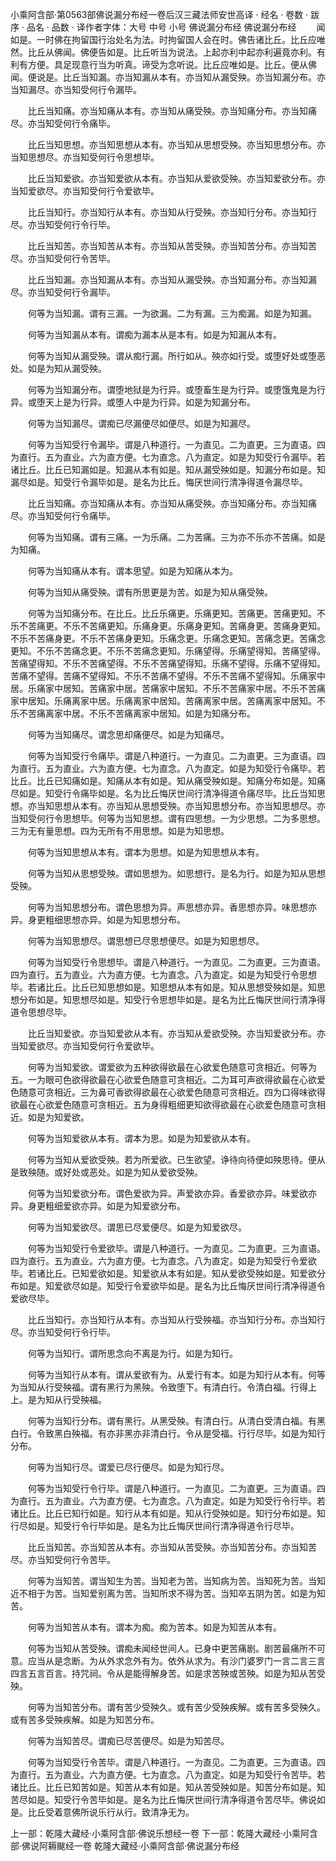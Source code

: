 小乘阿含部·第0563部佛说漏分布经一卷后汉三藏法师安世高译
· 经名 · 卷数 · 跋序
· 品名 · 品数 · 译作者字体：大号 中号 小号
佛说漏分布经
佛说漏分布经
　　闻如是。一时佛在拘留国行治处名为法。时拘留国人会在时。佛告诸比丘。比丘应唯然。比丘从佛闻。佛便告如是。比丘听当为说法。上起亦利中起亦利遍竟亦利。有利有方便。具足现意行当为听真。谛受为念听说。比丘应唯如是。比丘。便从佛闻。便说是。比丘当知漏。亦当知漏从本有。亦当知从漏受殃。亦当知漏分布。亦当知漏尽。亦当知受何行令漏毕。

　　比丘当知痛。亦当知痛从本有。亦当知从痛受殃。亦当知痛分布。亦当知痛尽。亦当知受何行令痛毕。

　　比丘当知思想。亦当知思想从本有。亦当知从思想受殃。亦当知思想分布。亦当知思想尽。亦当知受何行令思想毕。

　　比丘当知爱欲。亦当知爱欲从本有。亦当知从爱欲受殃。亦当知爱欲分布。亦当知爱欲尽。亦当知受何行令爱欲毕。

　　比丘当知行。亦当知行从本有。亦当知从行受殃。亦当知行分布。亦当知行尽。亦当知受何行令行毕。

　　比丘当知苦。亦当知苦从本有。亦当知从苦受殃。亦当知苦分布。亦当知苦尽。亦当知受何行令苦毕。

　　比丘当知漏。亦当知漏从本有。亦当知从漏受殃。亦当知漏分布。亦当知漏尽。亦当知受何行令漏毕。

　　何等为当知漏。谓有三漏。一为欲漏。二为有漏。三为痴漏。如是为知漏。

　　何等为当知漏从本有。谓痴为漏本从是本有。如是为知漏从本有。

　　何等为当知从漏受殃。谓从痴行漏。所行如从。殃亦如行受。或堕好处或堕恶处。如是为知从漏受殃。

　　何等为当知漏分布。谓堕地狱是为行异。或堕畜生是为行异。或堕饿鬼是为行异。或堕天上是为行异。或堕人中是为行异。如是为知漏分布。

　　何等为当知漏尽。谓痴已尽漏便尽如便尽。如是为知漏尽。

　　何等为当知受行令漏毕。谓是八种道行。一为直见。二为直更。三为直语。四为直行。五为直业。六为直方便。七为直念。八为直定。如是为知受行令漏毕。若诸比丘。比丘已知漏如是。知漏从本有如是。知从漏受殃如是。知漏分布如是。知漏尽如是。知受行令漏毕如是。是名为比丘。悔厌世间行清净得道令漏尽毕。

　　比丘当知痛。亦当知痛从本有。亦当知从痛受殃。亦当知痛分布。亦当知痛尽。亦当知受何行令痛毕。

　　何等为当知痛。谓有三痛。一为乐痛。二为苦痛。三为亦不乐亦不苦痛。如是为知痛。

　　何等为当知痛从本有。谓本思望。如是为知痛从本为。

　　何等为当知从痛受殃。谓有所思更是为苦。如是为知从痛受殃。

　　何等为当知痛分布。在比丘。比丘乐痛更。乐痛更知。苦痛更。苦痛更知。不乐不苦痛更。不乐不苦痛更知。乐痛身更。乐痛身更知。苦痛身更。苦痛身更知。不乐不苦痛身更。不乐不苦痛身更知。乐痛念更。乐痛念更知。苦痛念更。苦痛念更知。不乐不苦痛念更。不乐不苦痛念更知。乐痛望得。乐痛望得知。苦痛望得。苦痛望得知。不乐不苦痛望得。不乐不苦痛望得知。乐痛不望得。乐痛不望得知。苦痛不望得。苦痛不望得知。不乐不苦痛不望得。不乐不苦痛不望得知。乐痛家中居。乐痛家中居知。苦痛家中居。苦痛家中居知。不乐不苦痛家中居。不乐不苦痛家中居知。乐痛离家中居。乐痛离家中居知。苦痛离家中居。苦痛离家中居知。不乐不苦痛离家中居。不乐不苦痛离家中居知。如是为知痛分布。

　　何等为当知痛尽。谓念思却痛便尽。如是为知痛尽。

　　何等为当知受行令痛毕。谓是八种道行。一为直见。二为直更。三为直语。四为直行。五为直业。六为直方便。七为直念。八为直定。如是为知受行令痛毕。若比丘。比丘已知痛如是。知痛从本有如是。知从痛受殃如是。知痛分布如是。知痛尽如是。知受行令痛毕如是。名为比丘悔厌世间行清净得道令痛尽毕。比丘当知思想。亦当知思想从本有。亦当知从思想受殃。亦当知思想分布。亦当知思想尽。亦当知受何行令思想毕。何等为当知思想。谓有四思想。一为少思想。二为多思想。三为无有量思想。四为无所有不用思想。如是为知思想。

　　何等为当知思想从本有。谓本为思想。如是为知思想从本有。

　　何等为当知从思想受殃。谓如思想为。如思想行。是名为行。如是为知从思想受殃。

　　何等为当知思想分布。谓色思想为异。声思想亦异。香思想亦异。味思想亦异。身更粗细思想亦异。如是为知思想分布。

　　何等为当知思想尽。谓思想已尽思想便尽。如是为知思想尽。

　　何等为当知受行令思想毕。谓是八种道行。一为直见。二为直更。三为直语。四为直行。五为直业。六为直方便。七为直念。八为直定。如是为知受行令思想毕。若诸比丘。比丘已知思想如是。知思想从本有如是。知从思想受殃如是。知思想分布如是。知思想尽如是。知受行令思想毕如是。是名为比丘悔厌世间行清净得道令思想尽毕。

　　比丘当知爱欲。亦当知爱欲从本有。亦当知从爱欲受殃。亦当知爱欲分布。亦当知爱欲尽。亦当知受何行令爱欲毕。

　　何等为当知爱欲。谓爱欲为五种欲得欲最在心欲爱色随意可贪相近。何等为五。一为眼可色欲得欲最在心欲爱色随意可贪相近。二为耳可声欲得欲最在心欲爱色随意可贪相近。三为鼻可香欲得欲最在心欲爱色随意可贪相近。四为口得味欲得欲最在心欲爱色随意可贪相近。五为身得粗细更知欲得欲最在心欲爱色随意可贪相近。如是为知爱欲。

　　何等为当知爱欲从本有。谓本为思。如是为知爱欲从本有。

　　何等为当知从爱欲受殃。若为所爱欲。已生欲望。诤待向待便如殃思待。便从是致殃随。或好处或恶处。如是为知从爱欲受殃。

　　何等为当知爱欲分布。谓色爱欲为异。声爱欲亦异。香爱欲亦异。味爱欲亦异。身更粗细爱欲亦异。如是为知爱欲分布。

　　何等为当知爱欲尽。谓思已尽爱便尽。如是为知爱欲尽。

　　何等为当知受行令爱欲毕。谓是八种道行。一为直见。二为直更。三为直语。四为直行。五为直业。六为直方便。七为直念。八为直定。如是为知受行令爱欲毕。若诸比丘。已知爱欲如是。知爱欲从本有如是。知从爱欲受殃如是。知爱欲分布如是。知爱欲尽如是。知受行令爱欲毕如是。是名为比丘悔厌世间行清净得道令爱欲尽毕。

　　比丘当知行。亦当知行从本有。亦当知从行受殃福。亦当知行分布。亦当知行尽。亦当知受何行令行毕。

　　何等为当知行。谓所思念向不离是为行。如是为知行。

　　何等为当知行从本有。谓从爱欲有为。从爱行有本。如是为知行从本有。何等为当知从行受殃福。谓有黑行为黑殃。令致堕下。有清白行。令清白福。行得上上。是为知从行受殃福。

　　何等为当知行分布。谓有黑行。从黑受殃。有清白行。从清白受清白福。有黑白行。令致黑白殃福。有亦非黑亦非清白行。令从是受福。行行尽毕。如是为知行分布。

　　何等为当知行尽。谓爱已尽行便尽。如是为知行尽。

　　何等为当知受行令行毕。谓是八种道行。一为直见。二为直更。三为直语。四为直行。五为直业。六为直方便。七为直念。八为直定。如是为知受行令行毕。若诸比丘。比丘已知行如是。知行从本有如是。知从行受殃如是。知行分布如是。知行尽如是。知受行令行毕如是。是名为比丘悔厌世间行清净得道令行尽毕。

　　比丘当知苦。亦当知苦从本有。亦当知从苦受殃。亦当知苦分布。亦当知苦尽。亦当知受何行令苦毕。

　　何等为当知苦。谓当知生为苦。当知老为苦。当知病为苦。当知死为苦。当知近不相于为苦。当知爱别离为苦。当知所求不得为苦。当知卒五阴为苦。如是为知苦。

　　何等为当知苦从本有。谓本为痴。痴为苦本。如是为知苦从本有。

　　何等为当知从苦受殃。谓痴未闻经世间人。已身中更苦痛剧。剧苦最痛所不可意。应当从是念断。为从外求念外有为。依外从求为。有沙门婆罗门一言二言三言四言五言百言。持咒祠。令从是能得解身苦。如是求苦殃或苦殃。如是为知从苦受殃。

　　何等为当知苦分布。谓有苦少受殃久。或有苦少受殃疾解。或有苦多受殃久。或有苦多受殃疾解。如是为知苦分布。

　　何等为当知苦尽。谓痴已尽苦便尽。如是为知苦尽。

　　何等为当知受行令苦毕。谓是八种道行。一为直见。二为直更。三为直语。四为直行。五为直业。六为直方便。七为直念。八为直定。如是为知受行令苦毕。若诸比丘。比丘已知苦如是。知苦从本有如是。知从苦受殃如是。知苦分布如是。知苦尽如是。知受行令苦毕如是。是名为比丘悔厌世间行清净得道令苦尽毕。佛说如是。比丘受着意佛所说乐行从行。致清净无为。

上一部：乾隆大藏经·小乘阿含部·佛说乐想经一卷
下一部：乾隆大藏经·小乘阿含部·佛说阿耨颰经一卷
乾隆大藏经·小乘阿含部·佛说漏分布经